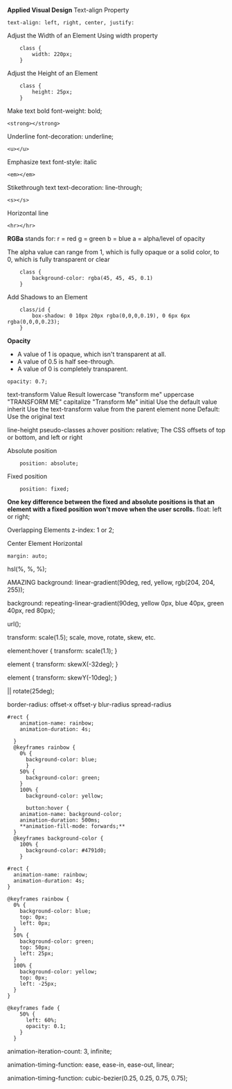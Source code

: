 **Applied Visual Design**
Text-align Property
```
text-align: left, right, center, justify:
```
Adjust the Width of an Element Using width property
```
    class {
        width: 220px;
    }
```
Adjust the Height of an Element
```
    class {
        height: 25px;
    }
```
Make text bold font-weight: bold;
```
<strong></strong>
```
Underline font-decoration: underline;
```
<u></u>
```
Emphasize text font-style: italic
```
<em></em>
```
Stikethrough text text-decoration: line-through;
```
<s></s>
```
Horizontal line
```
<hr></hr>
```
**RGBa** stands for:
  r = red
  g = green
  b = blue
  a = alpha/level of opacity

The alpha value can range from 1, which is fully opaque or a solid color, to 0, which is fully transparent or clear
```
    class {
        background-color: rgba(45, 45, 45, 0.1)
    }
```
Add Shadows to an Element
```
    class/id {
        box-shadow: 0 10px 20px rgba(0,0,0,0.19), 0 6px 6px rgba(0,0,0,0.23);
    }
```
**Opacity**
<ul>
<li>A value of 1 is opaque, which isn't transparent at all.</li>
<li>A value of 0.5 is half see-through.</li>
<li>A value of 0 is completely transparent.</li>
</ul>

```
opacity: 0.7;
```
text-transform
Value	Result
lowercase	"transform me"
uppercase	"TRANSFORM ME"
capitalize	"Transform Me"
initial	Use the default value
inherit	Use the text-transform value from the parent element
none	Default: Use the original text

line-height pseudo-classes a:hover position: relative;
The CSS offsets of top or bottom, and left or right

Absolute position
```
    position: absolute;
```
Fixed position
```
    position: fixed;
```
**One key difference between the fixed and absolute positions is that an element with a fixed position won't move when the user scrolls.**
float: left or right;

 Overlapping Elements 
 z-index: 1 or 2;

 Center Element Horizontal
 ```
 margin: auto;
 ```
 hsl(%, %, %);

 AMAZING
 background: linear-gradient(90deg, red, yellow, rgb(204, 204, 255));

 background: repeating-linear-gradient(90deg, yellow 0px, blue 40px, green 40px, red 80px);

 url();

 transform: scale(1.5);
 scale, move, rotate, skew, etc.

 element:hover {
     transform: scale(1.1);
 }

 element {
     transform: skewX(-32deg);
 }

 element {
     transform: skewY(-10deg);
 }

|| rotate(25deg);

 border-radius: offset-x offset-y blur-radius spread-radius
```
#rect {
    animation-name: rainbow;
    animation-duration: 4s;
    
  }
  @keyframes rainbow {
    0% {
      background-color: blue;
      }
    50% {
      background-color: green;
    }  
    100% {
      background-color: yellow;
```
```
      button:hover {
    animation-name: background-color;
    animation-duration: 500ms;
    **animation-fill-mode: forwards;** 
  }
  @keyframes background-color {
    100% {
      background-color: #4791d0;
    }
```
```
#rect {
  animation-name: rainbow;
  animation-duration: 4s;
}

@keyframes rainbow {
  0% {
    background-color: blue;
    top: 0px;
    left: 0px;
  }
  50% {
    background-color: green;
    top: 50px;
    left: 25px;
  }
  100% {
    background-color: yellow;
    top: 0px;
    left: -25px;
  }
}
```
```
@keyframes fade {
    50% {
      left: 60%;
      opacity: 0.1;
    }
  }
  ```
   animation-iteration-count: 3, infinite;

   animation-timing-function: ease, ease-in, ease-out, linear;

   animation-timing-function: cubic-bezier(0.25, 0.25, 0.75, 0.75);